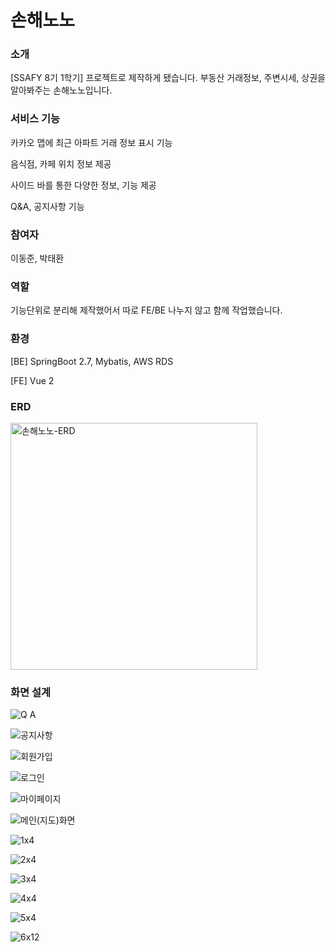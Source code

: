 # 손해노노
### 소개
[SSAFY 8기 1학기] 프로젝트로 제작하게 됐습니다. 부동산 거래정보, 주변시세, 상권을 알아봐주는 손해노노입니다.

### 서비스 기능
카카오 맵에 최근 아파트 거래 정보 표시 기능

음식점, 카페 위치 정보 제공

사이드 바를 통한 다양한 정보, 기능 제공

Q&A, 공지사항 기능

### 참여자
이동준, 박태환

### 역할
기능단위로 분리해 제작했어서 따로 FE/BE 나누지 않고 함께 작업했습니다.

### 환경
[BE] SpringBoot 2.7, Mybatis, AWS RDS

[FE] Vue 2

### ERD
<img width="395" alt="손해노노-ERD" src="https://user-images.githubusercontent.com/65005680/222974659-501b46a7-a6ed-4c99-bec8-9b05d6ab9ec2.png">


### 화면 설계
![Q A](https://user-images.githubusercontent.com/65005680/222646119-d83b867c-af39-4841-ae97-2d04a2b5dd58.png)

![공지사항](https://user-images.githubusercontent.com/65005680/222646161-ee614fa9-548f-4c3d-a14b-977a87d8fca8.png)

![회원가입](https://user-images.githubusercontent.com/65005680/222646159-228bc2c4-8917-4776-9316-c9a34b6cf281.png)

![로그인](https://user-images.githubusercontent.com/65005680/222646163-4f7a4913-dc6b-4668-8431-632832574ca7.png)

![마이페이지](https://user-images.githubusercontent.com/65005680/222646169-5a7926be-7177-4c65-89f0-669a90276d1b.png)

![메인(지도)화면](https://user-images.githubusercontent.com/65005680/222646150-d94b4a1e-bc95-4ace-8df9-5b6064183b03.png)

![1x4](https://user-images.githubusercontent.com/65005680/222973140-690d6e4e-d13d-4697-99d4-5623822e0b60.gif)

![2x4](https://user-images.githubusercontent.com/65005680/222973133-5884b6b7-c2ce-4e84-922b-9af03d9e8a4e.gif)

![3x4](https://user-images.githubusercontent.com/65005680/222973374-ea74db86-304d-4efd-9df2-38001567e942.gif)

![4x4](https://user-images.githubusercontent.com/65005680/222973421-b0c515aa-e82b-453d-9a32-a9d194c2e242.gif)

![5x4](https://user-images.githubusercontent.com/65005680/222973523-11e96d33-460d-4ece-9d0c-311b178c9655.gif)

![6x12](https://user-images.githubusercontent.com/65005680/222973630-86fdf7e9-5adb-4cb9-b6de-0deaf3b3c8ec.gif)

